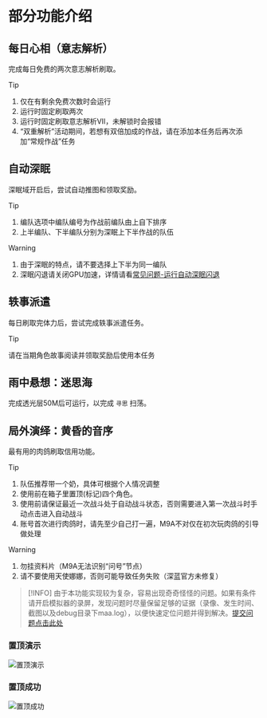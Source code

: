 # 部分功能介绍

## 每日心相（意志解析）

完成每日免费的两次意志解析刷取。

> [!TIP]
>
> 1. 仅在有剩余免费次数时会运行
> 2. 运行时固定刷取两次
> 3. 运行时固定刷取意志解析Ⅶ，未解锁时会报错
> 4. “双重解析”活动期间，若想有双倍加成的作战，请在添加本任务后再次添加“常规作战”任务

## 自动深眠

深眠域开启后，尝试自动推图和领取奖励。

> [!TIP]
>
> 1. 编队选项中编队编号为作战前编队由上自下排序
> 2. 上半编队、下半编队分别为深眠上下半作战的队伍

> [!WARNING]
>
> 1. 由于深眠的特点，请不要选择上下半为同一编队
> 2. 深眠闪退请关闭GPU加速，详情请看[常见问题-运行自动深眠闪退](./常见问题.md#运行自动深眠闪退)

## 轶事派遣

每日刷取完体力后，尝试完成轶事派遣任务。

> [!TIP]
>
> 请在当期角色故事阅读并领取奖励后使用本任务

## 雨中悬想：迷思海

完成透光层50M后可运行，以完成 `寻思` 扫荡。

## 局外演绎：黄昏的音序

最有用的肉鸽刷取信用功能。

> [!TIP]
>
> 1. 队伍推荐带一个奶，具体可根据个人情况调整
> 2. 使用前在箱子里置顶(标记)四个角色。
> 3. 使用前请保证最近一次战斗处于自动战斗状态，否则需要进入第一次战斗时手动点击进入自动战斗
> 4. 账号首次进行肉鸽时，请先至少自己打一遍，M9A不对仅在初次玩肉鸽的引导做处理

> [!WARNING]
>
> 1. 勿挂资料片（M9A无法识别“问号”节点）
> 2. 请不要使用天使娜娜，否则可能导致任务失败（深蓝官方未修复）

> [!INFO]
> 由于本功能实现较为复杂，容易出现奇奇怪怪的问题。如果有条件请开启模拟器的录屏，发现问题时尽量保留足够的证据（录像、发生时间、截图以及debug目录下maa.log），以便快速定位问题并得到解决。[提交问题点击此处](https://github.com/MaaXYZ/M9A/issues/new/choose)

### 置顶演示

![置顶演示](https://github.com/user-attachments/assets/ff9d66d8-9540-447a-9eac-315caec00fe9)

### 置顶成功

![置顶成功](https://github.com/user-attachments/assets/d88fea79-df1b-4651-9d6d-386a40bf3b55)
